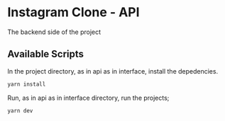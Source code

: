 # Instagram Clone - API

The backend side of the project

## Available Scripts

In the project directory, as in api as in interface, install the depedencies.

```bash
yarn install
```

Run, as in api as in interface directory, run the projects;

```bash
yarn dev
```

